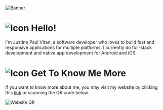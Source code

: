 ![Banner](https://res.cloudinary.com/dhv9gcew6/image/upload/q_auto/v1633559177/banner-github_acjh65.png)


# ![Icon](https://res.cloudinary.com/dhv9gcew6/image/upload/q_auto,h_30,w_30/v1634086809/hello_tospbm.png) Hello!
I'm Justine Paul Vitan, a software developer who loves to build fast and responsive applications for multiple platforms. I currently do full-stack development and native app development for Android and iOS.


# ![Icon](https://res.cloudinary.com/dhv9gcew6/image/upload/q_auto,h_30,w_30/v1634487764/question-mark_juq5su.png) Get To Know Me More
If you want to know more about me, you may visit my website by clicking this [link](https://jpvitan.com/) or scanning the QR code below.


![Website QR](https://res.cloudinary.com/dhv9gcew6/image/upload/q_auto/v1633562308/banner-website-qr_o2sjyv.png)
